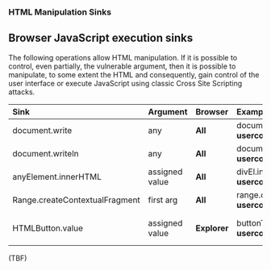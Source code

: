 ### HTML Manipulation Sinks ###

## Browser JavaScript execution sinks ##

The following operations allow HTML manipulation. If it is possible to control, even partially, the vulnerable argument, then it is possible to manipulate, to some extent the HTML and consequently, gain control of the user interface or execute JavaScript using classic Cross Site Scripting attacks.

| **Sink** | **Argument** | **Browser** | Example | Note |
|:---------|:-------------|:------------|:--------|:-----|
| document.write | any          | **All**     | document.write("htmlString"+ **usercontrolledVal**) |      |
| document.writeln | any          | **All**     | document.writeln("htmlString"+ **usercontrolledVal**) |      |
| anyElement.innerHTML | assigned value | **All**     | divEl.innerHTML = "htmlString"+ **usercontrolledVal** |      |
| Range.createContextualFragment | first arg    | **All**     | range.createContextualFragment("htmlString"+ **usercontrolledVal** ) |      |
| HTMLButton.value | assigned value | **Explorer** | buttonTag.value = "htmlString"+ **usercontrolledVal** | Equivalent to buttonTag.innerHTML assignment case  |


(TBF)